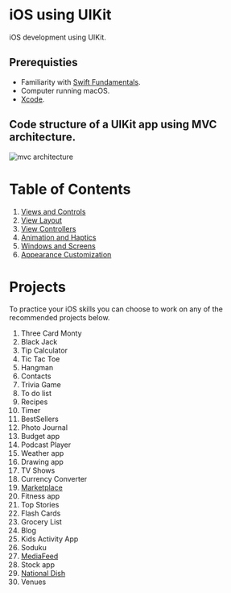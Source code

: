 # iOS using UIKit

iOS development using UIKit.

## Prerequisties 

* Familiarity with [Swift Fundamentals](https://github.com/alexpaul/Swift-Fundamentals). 
* Computer running macOS. 
* [Xcode](https://developer.apple.com/xcode/).

## Code structure of a UIKit app using MVC architecture. 

![mvc architecture](https://docs-assets.developer.apple.com/published/4e7c26b6ad/ff7aa08f-4857-44ce-88d5-7dacbef84509.png)

# Table of Contents 

1. [Views and Controls](https://github.com/alexpaul/iOS-UIKit/blob/main/Views-and-Controls.md)
1. [View Layout]()
1. [View Controllers](https://github.com/alexpaul/iOS-UIKit/blob/main/ViewControllers.md)
1. [Animation and Haptics]()
1. [Windows and Screens]()
1. [Appearance Customization]()

# Projects

To practice your iOS skills you can choose to work on any of the recommended projects below. 

1. Three Card Monty 
1. Black Jack 
1. Tip Calculator 
1. Tic Tac Toe 
1. Hangman
1. Contacts 
1. Trivia Game
1. To do list
1. Recipes
1. Timer
1. BestSellers
1. Photo Journal 
1. Budget app
1. Podcast Player
1. Weather app 
1. Drawing app
1. TV Shows
1. Currency Converter 
1. [Marketplace](https://github.com/alexpaul/Firebase-Demo)
1. Fitness app 
1. Top Stories
1. Flash Cards
1. Grocery List 
1. Blog
1. Kids Activity App 
1. Soduku
1. [MediaFeed](https://github.com/alexpaul/AVFoundation-MediaFeed)
1. Stock app
1. [National Dish](https://github.com/alexpaul/NationalDish)
1. Venues

